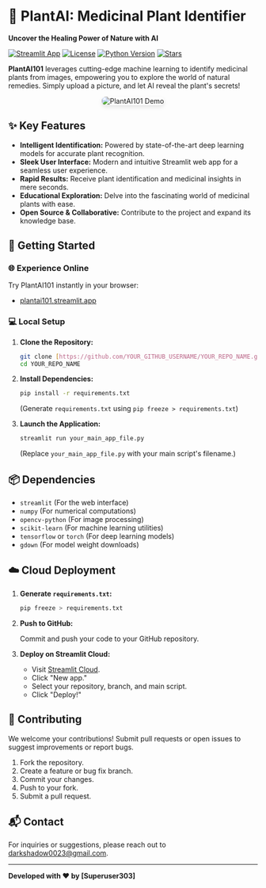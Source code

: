 # 🌿 PlantAI: Medicinal Plant Identifier

**Uncover the Healing Power of Nature with AI**

[![Streamlit App](https://img.shields.io/badge/Live%20Demo-PlantAI101-brightgreen?style=for-the-badge)](https://plantai101.streamlit.app/)
[![License](https://img.shields.io/badge/License-MIT-blue?style=for-the-badge)](LICENSE)
[![Python Version](https://img.shields.io/badge/Python-3.8+-blueviolet?style=for-the-badge)](https://www.python.org/downloads/)
[![Stars](https://img.shields.io/github/stars/YOUR_GITHUB_USERNAME/YOUR_REPO_NAME?style=social)](https://github.com/superuser303/PlantAI)

**PlantAI101** leverages cutting-edge machine learning to identify medicinal plants from images, empowering you to explore the world of natural remedies. Simply upload a picture, and let AI reveal the plant's secrets!

<p align="center">
  <img src="YOUR_IMAGE_OR_GIF_SHOWCASING_APP.gif" alt="PlantAI101 Demo" style="max-width: 80%; border-radius: 8px; box-shadow: 0 4px 8px rgba(0, 0, 0, 0.1);"/>
</p>

## ✨ Key Features

* **Intelligent Identification:** Powered by state-of-the-art deep learning models for accurate plant recognition.
* **Sleek User Interface:** Modern and intuitive Streamlit web app for a seamless user experience.
* **Rapid Results:** Receive plant identification and medicinal insights in mere seconds.
* **Educational Exploration:** Delve into the fascinating world of medicinal plants with ease.
* **Open Source & Collaborative:** Contribute to the project and expand its knowledge base.

## 🚀 Getting Started

### 🌐 Experience Online

Try PlantAI101 instantly in your browser:

* [plantai101.streamlit.app](https://plantai101.streamlit.app/)

### 💻 Local Setup

1.  **Clone the Repository:**

    ```bash
    git clone [https://github.com/YOUR_GITHUB_USERNAME/YOUR_REPO_NAME.git](https://www.google.com/search?q=https://github.com/YOUR_GITHUB_USERNAME/YOUR_REPO_NAME.git)
    cd YOUR_REPO_NAME
    ```

2.  **Install Dependencies:**

    ```bash
    pip install -r requirements.txt
    ```
    (Generate `requirements.txt` using `pip freeze > requirements.txt`)

3.  **Launch the Application:**

    ```bash
    streamlit run your_main_app_file.py
    ```

    (Replace `your_main_app_file.py` with your main script's filename.)

## 📦 Dependencies

* `streamlit` (For the web interface)
* `numpy` (For numerical computations)
* `opencv-python` (For image processing)
* `scikit-learn` (For machine learning utilities)
* `tensorflow` or `torch` (For deep learning models)
* `gdown` (For model weight downloads)

## ☁️ Cloud Deployment

1.  **Generate `requirements.txt`:**

    ```bash
    pip freeze > requirements.txt
    ```

2.  **Push to GitHub:**

    Commit and push your code to your GitHub repository.

3.  **Deploy on Streamlit Cloud:**

    * Visit [Streamlit Cloud](https://streamlit.io/cloud).
    * Click "New app."
    * Select your repository, branch, and main script.
    * Click "Deploy!"

## 🤝 Contributing

We welcome your contributions! Submit pull requests or open issues to suggest improvements or report bugs.

1.  Fork the repository.
2.  Create a feature or bug fix branch.
3.  Commit your changes.
4.  Push to your fork.
5.  Submit a pull request.

## 📬 Contact

For inquiries or suggestions, please reach out to [darkshadow0023@gmail.com](mailto:darkshadow0023@gmail.com).

---

**Developed with ❤️ by [Superuser303]**
